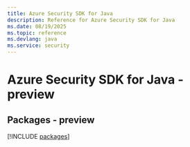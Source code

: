 ```yaml
---
title: Azure Security SDK for Java
description: Reference for Azure Security SDK for Java
ms.date: 08/19/2025
ms.topic: reference
ms.devlang: java
ms.service: security
---
```

# Azure Security SDK for Java - preview
## Packages - preview
[!INCLUDE [packages](security-index.md)]